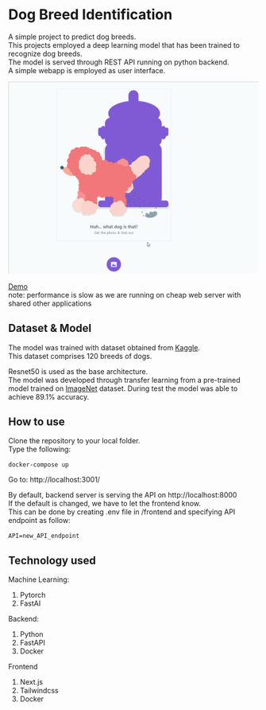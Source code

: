 # Dog Breed Identification

A simple project to predict dog breeds.  
This projects employed a deep learning model that has been trained to recognize dog breeds.  
The model is served through REST API running on python backend.  
A simple webapp is employed as user interface.  

![Screenshot 01](https://github.com/arifoyong/dog-breed-identifier/blob/master/screenshots/Screenshot_01.gif)

[Demo](http://dogbreed.oyong.tk)  
note: performance is slow as we are running on cheap web server with shared other applications

## Dataset & Model

The model was trained with dataset obtained from [Kaggle](https://www.kaggle.com/c/dog-breed-identification).  
This dataset comprises 120 breeds of dogs.

Resnet50 is used as the base architecture.  
The model was developed through transfer learning from a pre-trained model trained on [ImageNet](http://www.image-net.org/) dataset. During test the model was able to achieve 89.1% accuracy.

## How to use

Clone the repository to your local folder.  
Type the following:

```
docker-compose up
```

Go to: http://localhost:3001/

By default, backend server is serving the API on http://localhost:8000  
If the default is changed, we have to let the frontend know.  
This can be done by creating .env file in /frontend and specifying API endpoint as follow:

```
API=new_API_endpoint
```

## Technology used

Machine Learning:

1. Pytorch
2. FastAI

Backend:

1. Python
2. FastAPI
3. Docker

Frontend

1. Next.js
2. Tailwindcss
3. Docker
